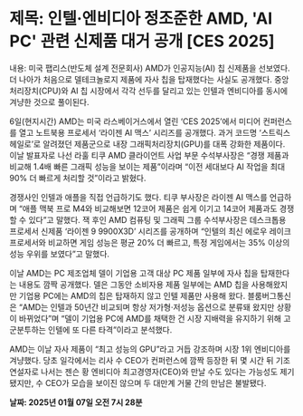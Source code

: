 # **제목: 인텔·엔비디아 정조준한 AMD, 'AI PC' 관련 신제품 대거 공개 [CES 2025]**

  내용: 미국 팹리스(반도체 설계 전문회사) AMD가 인공지능(AI) 칩 신제품을 선보였다. 더 나아가 처음으로 델테크놀로지 제품에 자사 칩을 탑재했다는 사실도 공개했다. 중앙처리장치(CPU)와 AI 칩 시장에서 각각 선두를 달리고 있는 인텔과 엔비디아를 동시에 겨냥한 것으로 풀이된다. 

6일(현지시간) AMD는 미국 라스베이거스에서 열린 ‘CES 2025’에서 미디어 컨퍼런스를 열고 노트북용 프로세서 ‘라이젠 AI 맥스’ 시리즈를 공개했다. 과거 코드명 ‘스트릭스 헤일로’로 알려졌던 제품군으로 내장 그래픽처리장치(GPU)를 대폭 강화한 제품이다. 이날 발표자로 나선 라훌 티쿠 AMD 클라이언트 사업 부문 수석부사장은 “경쟁 제품과 비교해 1.4배 빠른 그래픽 성능을 보이는 제품”이라며 “이전 세대보다 AI 작업을 최대 90% 더 빠르게 처리할 것”이라고 밝혔다.

경쟁사인 인텔과 애플을 직접 언급하기도 했다. 티쿠 부사장은 라이젠 AI 맥스를 언급하며 “애플 맥북 프로 M4와 비교해보면 12코어 제품은 쉽게 이기고 14코어 제품과도 경쟁할 수 있다”고 말했다. 잭 후인 AMD 컴퓨팅 및 그래픽 그룹 수석부사장은 데스크톱용 프로세서 신제품 ‘라이젠 9 9900X3D’ 시리즈를 공개하며 “인텔의 최신 에로우 레이크 프로세서와 비교하면 게임 성능은 평균 20% 더 빠르고, 특정 게임에서는 35% 이상의 성능 우위를 보였다”고 말했다.

이날 AMD는 PC 제조업체 델이 기업용 고객 대상 PC 제품 일부에 자사 칩을 탑재한다는 내용도 깜짝 공개했다. 델은 그동안 소비자용 제품 일부에는 AMD 칩을 사용해왔지만 기업용 PC에는 AMD의 칩은 탑재하지 않고 인텔 제품만 사용해 왔다. 블룸버그통신은 “AMD는 인텔과 50년간 비교되며 항상 저가형·저성능 옵션으로 분류돼 왔지만 상황이 바뀌었다”며 “델이 기업용 PC에 AMD를 채택한 건 시장 지배력을 유지하기 위해 고군분투하는 인텔에 또 다른 타격”이라고 분석했다.

AMD는 이날 자사 제품이 “최고 성능의 GPU”라고 거듭 강조하며 시장 1위 엔비디아를 겨냥했다. 당초 일각에서는 리사 수 CEO가 컨퍼런스에 깜짝 등장한 뒤 몇 시간 뒤 기조연설자로 나서는 젠슨 황 엔비디아 최고경영자(CEO)와 만날 수도 있다는 가능성도 제기됐지만, 수 CEO가 모습을 보이진 않으며 두 대만계 거물 간의 만남은 불발됐다.

  **날짜: 2025년 01월 07일 오전 7시 28분**